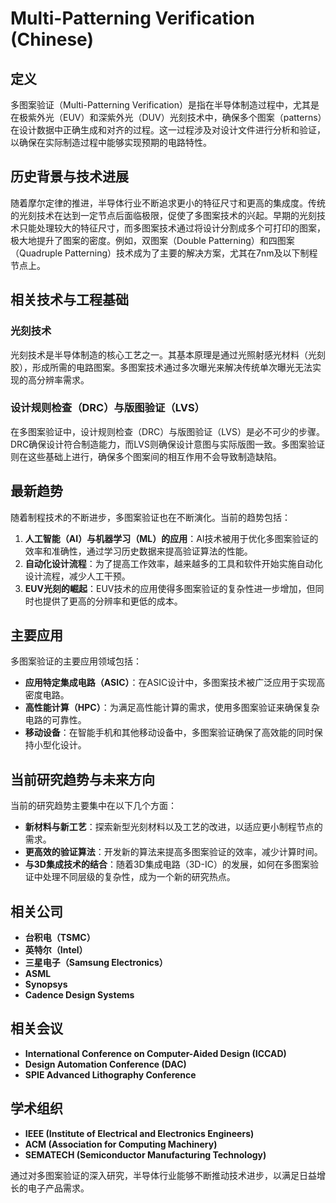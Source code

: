 # Multi-Patterning Verification (Chinese)

## 定义

多图案验证（Multi-Patterning Verification）是指在半导体制造过程中，尤其是在极紫外光（EUV）和深紫外光（DUV）光刻技术中，确保多个图案（patterns）在设计数据中正确生成和对齐的过程。这一过程涉及对设计文件进行分析和验证，以确保在实际制造过程中能够实现预期的电路特性。

## 历史背景与技术进展

随着摩尔定律的推进，半导体行业不断追求更小的特征尺寸和更高的集成度。传统的光刻技术在达到一定节点后面临极限，促使了多图案技术的兴起。早期的光刻技术只能处理较大的特征尺寸，而多图案技术通过将设计分割成多个可打印的图案，极大地提升了图案的密度。例如，双图案（Double Patterning）和四图案（Quadruple Patterning）技术成为了主要的解决方案，尤其在7nm及以下制程节点上。

## 相关技术与工程基础

### 光刻技术

光刻技术是半导体制造的核心工艺之一。其基本原理是通过光照射感光材料（光刻胶），形成所需的电路图案。多图案技术通过多次曝光来解决传统单次曝光无法实现的高分辨率需求。

### 设计规则检查（DRC）与版图验证（LVS）

在多图案验证中，设计规则检查（DRC）与版图验证（LVS）是必不可少的步骤。DRC确保设计符合制造能力，而LVS则确保设计意图与实际版图一致。多图案验证则在这些基础上进行，确保多个图案间的相互作用不会导致制造缺陷。

## 最新趋势

随着制程技术的不断进步，多图案验证也在不断演化。当前的趋势包括：

1. **人工智能（AI）与机器学习（ML）的应用**：AI技术被用于优化多图案验证的效率和准确性，通过学习历史数据来提高验证算法的性能。
2. **自动化设计流程**：为了提高工作效率，越来越多的工具和软件开始实施自动化设计流程，减少人工干预。
3. **EUV光刻的崛起**：EUV技术的应用使得多图案验证的复杂性进一步增加，但同时也提供了更高的分辨率和更低的成本。

## 主要应用

多图案验证的主要应用领域包括：

- **应用特定集成电路（ASIC）**：在ASIC设计中，多图案技术被广泛应用于实现高密度电路。
- **高性能计算（HPC）**：为满足高性能计算的需求，使用多图案验证来确保复杂电路的可靠性。
- **移动设备**：在智能手机和其他移动设备中，多图案验证确保了高效能的同时保持小型化设计。

## 当前研究趋势与未来方向

当前的研究趋势主要集中在以下几个方面：

- **新材料与新工艺**：探索新型光刻材料以及工艺的改进，以适应更小制程节点的需求。
- **更高效的验证算法**：开发新的算法来提高多图案验证的效率，减少计算时间。
- **与3D集成技术的结合**：随着3D集成电路（3D-IC）的发展，如何在多图案验证中处理不同层级的复杂性，成为一个新的研究热点。

## 相关公司

- **台积电（TSMC）**
- **英特尔（Intel）**
- **三星电子（Samsung Electronics）**
- **ASML**
- **Synopsys**
- **Cadence Design Systems**

## 相关会议

- **International Conference on Computer-Aided Design (ICCAD)**
- **Design Automation Conference (DAC)**
- **SPIE Advanced Lithography Conference**

## 学术组织

- **IEEE (Institute of Electrical and Electronics Engineers)**
- **ACM (Association for Computing Machinery)**
- **SEMATECH (Semiconductor Manufacturing Technology)**

通过对多图案验证的深入研究，半导体行业能够不断推动技术进步，以满足日益增长的电子产品需求。